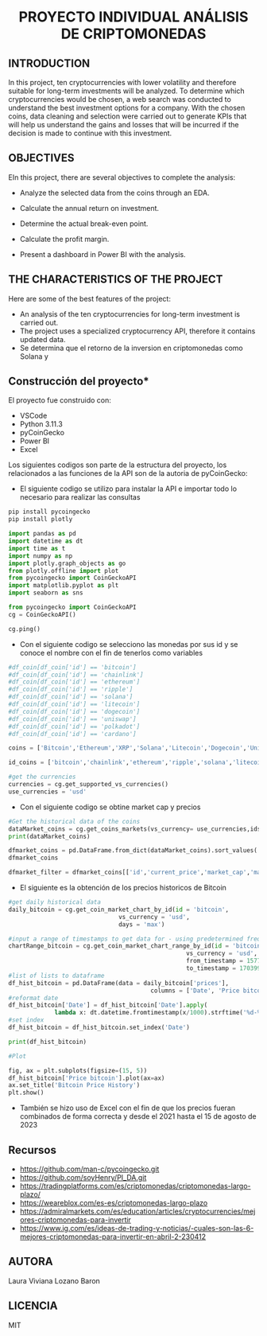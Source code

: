 <h1 align="center"> PROYECTO INDIVIDUAL ANÁLISIS DE CRIPTOMONEDAS </h1>

## **INTRODUCTION**

In this project, ten cryptocurrencies with lower volatility and therefore suitable for long-term investments will be analyzed. To determine which cryptocurrencies would be chosen, a web search was conducted to understand the best investment options for a company. With the chosen coins, data cleaning and selection were carried out to generate KPIs that will help us understand the gains and losses that will be incurred if the decision is made to continue with this investment.

## **OBJECTIVES**

EIn this project, there are several objectives to complete the analysis:

+ Analyze the selected data from the coins through an EDA.

+ Calculate the annual return on investment.

+ Determine the actual break-even point.

+ Calculate the profit margin.

+ Present a dashboard in Power BI with the analysis.

## **THE CHARACTERISTICS OF THE PROJECT**

Here are some of the best features of the project:

+ An analysis of the ten cryptocurrencies for long-term investment is carried out.
+ The project uses a specialized cryptocurrency API, therefore it contains updated data.
+ Se determina que el retorno de la inversion en criptomonedas como Solana y 

## **Construcción del proyecto***

El proyecto fue construido con:
+ VSCode
+ Python 3.11.3
+ pyCoinGecko
+ Power BI
+ Excel

Los siguientes codigos son parte de la estructura del proyecto, los relacionados a las funciones de la API son de la autoria de pyCoinGecko:

+ El siguiente codigo se utilizo para instalar la API e importar todo lo necesario para realizar las consultas

``` python
pip install pycoingecko
pip install plotly

import pandas as pd
import datetime as dt
import time as t
import numpy as np
import plotly.graph_objects as go
from plotly.offline import plot
from pycoingecko import CoinGeckoAPI
import matplotlib.pyplot as plt
import seaborn as sns

from pycoingecko import CoinGeckoAPI
cg = CoinGeckoAPI()

cg.ping()  
```

+ Con el siguiente codigo se selecciono las monedas por sus id y se conoce el nombre con el fin de tenerlos como variables

```python
#df_coin[df_coin['id'] == 'bitcoin']
#df_coin[df_coin['id'] == 'chainlink']
#df_coin[df_coin['id'] == 'ethereum']
#df_coin[df_coin['id'] == 'ripple']
#df_coin[df_coin['id'] == 'solana']
#df_coin[df_coin['id'] == 'litecoin']
#df_coin[df_coin['id'] == 'dogecoin']
#df_coin[df_coin['id'] == 'uniswap']
#df_coin[df_coin['id'] == 'polkadot']
#df_coin[df_coin['id'] == 'cardano']

coins = ['Bitcoin','Ethereum','XRP','Solana','Litecoin','Dogecoin','Uniswap','Polkadot','Cardano','Chainlink']

id_coins = ['bitcoin','chainlink','ethereum','ripple','solana','litecoin','dogecoin','uniswap','polkadot','cardano']

#get the currencies
currencies = cg.get_supported_vs_currencies()
use_currencies = 'usd'
```

+ Con el siguiente codigo se obtine market cap y precios

```python
#Get the historical data of the coins
dataMarket_coins = cg.get_coins_markets(vs_currency= use_currencies,ids = id_coins,price_change_percentage = '24h,30d,1y',sparkline = True)
print(dataMarket_coins)

dfmarket_coins = pd.DataFrame.from_dict(dataMarket_coins).sort_values('id').reset_index(drop=True)
dfmarket_coins

dfmarket_filter = dfmarket_coins[['id','current_price','market_cap','market_cap_rank','fully_diluted_valuation','total_volume','high_24h','low_24h','price_change_24h','price_change_percentage_1y_in_currency','price_change_percentage_24h_in_currency','price_change_percentage_30d_in_currency']]
```

+ El siguiente es la obtención de los precios historicos de Bitcoin

```python
#get daily historical data
daily_bitcoin = cg.get_coin_market_chart_by_id(id = 'bitcoin', 
                               vs_currency = 'usd',
                               days = 'max')

#input a range of timestamps to get data for - using predetermined frequency
chartRange_bitcoin = cg.get_coin_market_chart_range_by_id(id = 'bitcoin', 
                                                  vs_currency = 'usd', 
                                                  from_timestamp = 1577854800, 
                                                  to_timestamp = 1703998800)
#list of lists to dataframe 
df_hist_bitcoin = pd.DataFrame(data = daily_bitcoin['prices'],
                                        columns = ['Date', 'Price bitcoin'])
#reformat date
df_hist_bitcoin['Date'] = df_hist_bitcoin['Date'].apply(
             lambda x: dt.datetime.fromtimestamp(x/1000).strftime('%d-%m-%Y'))
#set index
df_hist_bitcoin = df_hist_bitcoin.set_index('Date')

print(df_hist_bitcoin)

#Plot

fig, ax = plt.subplots(figsize=(15, 5))
df_hist_bitcoin['Price bitcoin'].plot(ax=ax)
ax.set_title('Bitcoin Price History')
plt.show()
```
+ También se hizo uso de Excel con el fin de que los precios fueran combinados de forma correcta y desde el 2021 hasta el 15 de agosto de 2023

## **Recursos**

+ https://github.com/man-c/pycoingecko.git
+ https://github.com/soyHenry/PI_DA.git
+ https://tradingplatforms.com/es/criptomonedas/criptomonedas-largo-plazo/
+ https://weareblox.com/es-es/criptomonedas-largo-plazo
+ https://admiralmarkets.com/es/education/articles/cryptocurrencies/mejores-criptomonedas-para-invertir
+ https://www.ig.com/es/ideas-de-trading-y-noticias/-cuales-son-las-6-mejores-criptomonedas-para-invertir-en-abril-2-230412

## **AUTORA**

Laura Viviana Lozano Baron

## **LICENCIA**

MIT
